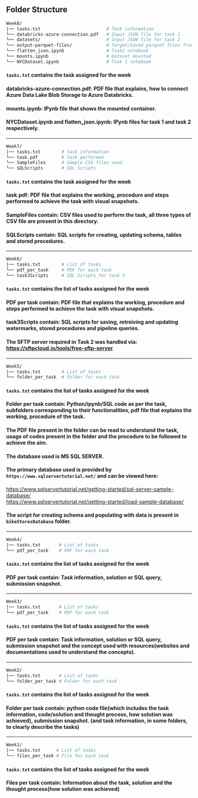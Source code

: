 ## Folder Structure

```graphql
Week8/
|── tasks.txt                         # Task information
└── databricks-azure-connection.pdf   # Input JSON file for task 2
└── datasets/                         # Input JSON file for task 2
└── output-parquet-files/             # Target/Saved parquet files from task 2
└── flatten_json.ipynb                # Task2 notebook
└── mounts.ipynb                      # Dataset mounted
└── NYCDataset.ipynb                  # Task 1 notebook
```

#### ```tasks.txt``` contains the task assigned for the week
#### databricks-azure-connection.pdf: PDF file that explains, how to connect Azure Data Lake Blob Storage to Azure Databricks.
#### mounts.ipynb: IPynb file that shows the mounted container.
#### NYCDataset.ipynb and flatten_json.ipynb: IPynb files for task 1 and task 2 respectively.

---


```graphql
Week7/
|── tasks.txt        # Task information
└── task.pdf         # Task performed
└── SampleFiles      # Sample CSV files used
└── SQLScripts       # SQL Scripts
```

#### ```tasks.txt``` contains the task assigned for the week
#### task.pdf: PDF file that explains the working, procedure and steps performed to achieve the task with visual snapshots.
#### SampleFiles contain: CSV files used to perform the task, all three types of CSV file are present in this directory.
#### SQLScripts contain: SQL scripts for creating, updating schema, tables and stored procedures.

---

```graphql
Week6/
|── tasks.txt        # List of tasks
└── pdf_per_task     # PDF for each task
└── task3Scripts     # SQL Scripts for task 3
```

#### ```tasks.txt``` contains the list of tasks assigned for the week
#### PDF per task contain: PDF file that explains the working, procedure and steps performed to achieve the task with visual snapshots.
#### task3Scripts contain: SQL scripts for saving, retreiving and updating watermarks, stored procedures and pipeline queries.
#### The SFTP server required in Task 2 was handled via: https://sftpcloud.io/tools/free-sftp-server

---

```graphql
Week5/
|── tasks.txt        # List of tasks
└── folder_per_task  # Folder for each task
```

#### ```tasks.txt``` contains the list of tasks assigned for the week
#### Folder per task contain: Python/ipynb/SQL code as per the task, subfolders corresponding to their functionalities, pdf file that explains the working, procedure of the task.
#### The PDF file present in the folder can be read to understand the task, usage of codes present in the folder and the procedure to be followed to achieve the aim.
#### The database used is MS SQL SERVER.
#### The primary database used is provided by ```https://www.sqlservertutorial.net/``` and can be viewed here: 
  https://www.sqlservertutorial.net/getting-started/sql-server-sample-database/ <br>
  https://www.sqlservertutorial.net/getting-started/load-sample-database/
#### The script for creating schema and populating with data is present in ```bikeStoresDatabase``` folder.

---

```graphql
Week4/
|── tasks.txt       # List of tasks
└── pdf_per_task    # PDF for each task
```

#### ```tasks.txt``` contains the list of tasks assigned for the week
#### PDF per task contain: Task information, solution or SQL query, submission snapshot.

---

```graphql
Week3/
|── tasks.txt       # List of tasks
└── pdf_per_task    # PDF for each task
```

#### ```tasks.txt``` contains the list of tasks assigned for the week
#### PDF per task contain: Task information, solution or SQL query, submission snapshot and the concept used with resources(websites and documentations used to understand the concepts).

---

```graphql
Week2/
|── tasks.txt       # List of tasks
└── folder_per_task # Folder for each task
```

#### ```tasks.txt``` contains the list of tasks assigned for the week
#### Folder per task contain: python code file(which includes the task information, code/solution and thought process, how solution was achieved), submission snapshot. (and task information, in some folders, to clearly describe the tasks)

---

```graphql
Week1/
|── tasks.txt      # List of tasks
└── files_per_task # File for each task
```

#### ```tasks.txt``` contains the list of tasks assigned for the week
#### Files per task contain: Information about the task, solution and the thought process(how solution was achieved)
